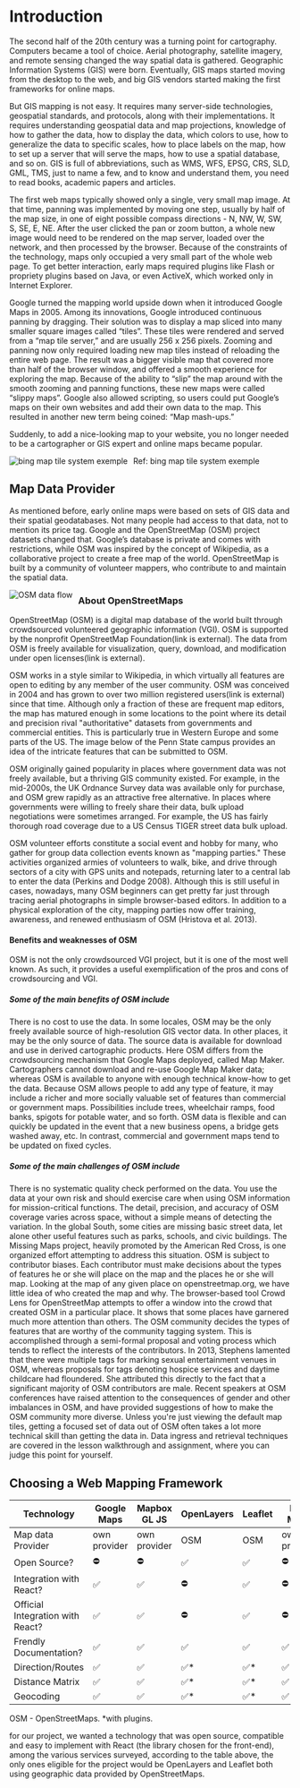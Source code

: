 # Introduction

The second half of the 20th century was a turning point for cartography. Computers became a tool of choice. Aerial photography, satellite imagery, and remote sensing changed the way spatial data is gathered. Geographic Information Systems (GIS) were born. Eventually, GIS maps started moving from the desktop to the web, and big GIS vendors started making the first frameworks for online maps.

But GIS mapping is not easy. It requires many server-side technologies, geospatial standards, and protocols, along with their implementations. It requires understanding geospatial data and map projections, knowledge of how to gather the data, how to display the data, which colors to use, how to generalize the data to specific scales, how to place labels on the map, how to set up a server that will serve the maps, how to use a spatial database, and so on. GIS is full of abbreviations, such as WMS, WFS, EPSG, CRS, SLD, GML, TMS, just to name a few, and to know and understand them, you need to read books, academic papers and articles.

The first web maps typically showed only a single, very small map image. At that time, panning was implemented by moving one step, usually by half of the map size, in one of eight possible compass directions - N, NW, W, SW, S, SE, E, NE. After the user clicked the pan or zoom button, a whole new image would need to be rendered on the map server, loaded over the network, and then processed by the browser. Because of the constraints of the technology, maps only occupied a very small part of the whole web page. To get better interaction, early maps required plugins like Flash or propriety plugins based on Java, or even ActiveX, which worked only in Internet Explorer.

Google turned the mapping world upside down when it introduced Google Maps in 2005. Among its innovations, Google introduced continuous panning by dragging. Their solution was to display a map sliced into many smaller square images called “tiles”. These tiles were rendered and served from a “map tile server,” and are usually 256 x 256 pixels. Zooming and panning now only required loading new map tiles instead of reloading the entire web page. The result was a bigger visible map that covered more than half of the browser window, and offered a smooth experience for exploring the map. Because of the ability to “slip” the map around with the smooth zooming and panning functions, these new maps were called “slippy maps”. Google also allowed scripting, so users could put Google’s maps on their own websites and add their own data to the map. This resulted in another new term being coined: “Map mash-ups.”

Suddenly, to add a nice-looking map to your website, you no longer needed to be a cartographer or GIS expert and online maps became popular.

<img src="https://learn.microsoft.com/en-us/bingmaps/articles/media/5cff54de-5133-4369-8680-52d2723eb756.jpg"
     alt="bing map tile system exemple"
     style="float: left; margin-right: 10px;" />
Ref: bing map tile system exemple

## Map Data Provider

As mentioned before, early online maps were based on sets of GIS data and their spatial geodatabases. Not many people had access to that data, not to mention its price tag. Google and the OpenStreetMap (OSM) project datasets changed that. Google’s database is private and comes with restrictions, while OSM was inspired by the concept of Wikipedia, as a collaborative project to create a free map of the world. OpenStreetMap is built by a community of volunteer mappers, who contribute to and maintain the spatial data.

<img src="https://postimg.cc/kRnPcf1B"
     alt="OSM data flow"
     style="float: left; margin-right: 10px;" />

### About OpenStreetMaps

OpenStreetMap (OSM) is a digital map database of the world built through crowdsourced volunteered geographic information (VGI). OSM is supported by the nonprofit OpenStreetMap Foundation(link is external). The data from OSM is freely available for visualization, query, download, and modification under open licenses(link is external).

OSM works in a style similar to Wikipedia, in which virtually all features are open to editing by any member of the user community. OSM was conceived in 2004 and has grown to over two million registered users(link is external) since that time. Although only a fraction of these are frequent map editors, the map has matured enough in some locations to the point where its detail and precision rival "authoritative" datasets from governments and commercial entities. This is particularly true in Western Europe and some parts of the US. The image below of the Penn State campus provides an idea of the intricate features that can be submitted to OSM.

OSM originally gained popularity in places where government data was not freely available, but a thriving GIS community existed. For example, in the mid-2000s, the UK Ordnance Survey data was available only for purchase, and OSM grew rapidly as an attractive free alternative. In places where governments were willing to freely share their data, bulk upload negotiations were sometimes arranged. For example, the US has fairly thorough road coverage due to a US Census TIGER street data bulk upload.

OSM volunteer efforts constitute a social event and hobby for many, who gather for group data collection events known as "mapping parties." These activities organized armies of volunteers to walk, bike, and drive through sectors of a city with GPS units and notepads, returning later to a central lab to enter the data (Perkins and Dodge 2008). Although this is still useful in cases, nowadays, many OSM beginners can get pretty far just through tracing aerial photographs in simple browser-based editors. In addition to a physical exploration of the city, mapping parties now offer training, awareness, and renewed enthusiasm of OSM (Hristova et al. 2013).

#### Benefits and weaknesses of OSM

OSM is not the only crowdsourced VGI project, but it is one of the most well known. As such, it provides a useful exemplification of the pros and cons of crowdsourcing and VGI.

##### Some of the main benefits of OSM include

There is no cost to use the data. In some locales, OSM may be the only freely available source of high-resolution GIS vector data. In other places, it may be the only source of data.
The source data is available for download and use in derived cartographic products. Here OSM differs from the crowdsourcing mechanism that Google Maps deployed, called Map Maker. Cartographers cannot download and re-use Google Map Maker data; whereas OSM is available to anyone with enough technical know-how to get the data.
Because OSM allows people to add any type of feature, it may include a richer and more socially valuable set of features than commercial or government maps. Possibilities include trees, wheelchair ramps, food banks, spigots for potable water, and so forth.
OSM data is flexible and can quickly be updated in the event that a new business opens, a bridge gets washed away, etc. In contrast, commercial and government maps tend to be updated on fixed cycles.

##### Some of the main challenges of OSM include

There is no systematic quality check performed on the data. You use the data at your own risk and should exercise care when using OSM information for mission-critical functions.
The detail, precision, and accuracy of OSM coverage varies across space, without a simple means of detecting the variation. In the global South, some cities are missing basic street data, let alone other useful features such as parks, schools, and civic buildings. The Missing Maps project, heavily promoted by the American Red Cross, is one organized effort attempting to address this situation.
OSM is subject to contributor biases. Each contributor must make decisions about the types of features he or she will place on the map and the places he or she will map. Looking at the map of any given place on openstreetmap.org, we have little idea of who created the map and why. The browser-based tool Crowd Lens for OpenStreetMap attempts to offer a window into the crowd that created OSM in a particular place. It shows that some places have garnered much more attention than others.
The OSM community decides the types of features that are worthy of the community tagging system. This is accomplished through a semi-formal proposal and voting process which tends to reflect the interests of the contributors. In 2013, Stephens lamented that there were multiple tags for marking sexual entertainment venues in OSM, whereas proposals for tags denoting hospice services and daytime childcare had floundered. She attributed this directly to the fact that a significant majority of OSM contributors are male. Recent speakers at OSM conferences have raised attention to the consequences of gender and other imbalances in OSM, and have provided suggestions of how to make the OSM community more diverse.
Unless you're just viewing the default map tiles, getting a focused set of data out of OSM often takes a lot more technical skill than getting the data in. Data ingress and retrieval techniques are covered in the lesson walkthrough and assignment, where you can judge this point for yourself.

## Choosing a Web Mapping Framework

| Technology | Google Maps | Mapbox GL JS | OpenLayers | Leaflet | Bing Maps | Map Quest | HERE Maps | ArcGIS | MapTiler Cloud |
| ---------- | ----------- | ------------ | ---------- | ------- | --------- | --------- | --------- | ------ | -------------- |
| Map data Provider | own provider | own provider | OSM | OSM | own provider | own provider | own provider | own provider | own provider |
| Open Source? | :no_entry: | :no_entry: | :white_check_mark: | :white_check_mark: | :no_entry: | :no_entry: | :no_entry: | :no_entry: | :no_entry: |
| Integration with React? | :white_check_mark: | :white_check_mark: | :no_entry: | :white_check_mark: | :no_entry: | :no_entry: | :no_entry: | :no_entry: | :no_entry: |
| Official Integration with React? | :white_check_mark: | :white_check_mark: | :no_entry: | :white_check_mark: | :no_entry: | :no_entry: | :no_entry: | :no_entry: | :no_entry: |
| Frendly Documentation? | :white_check_mark: | :white_check_mark: | :white_check_mark: | :white_check_mark: | :white_check_mark: | :white_check_mark: | :white_check_mark: | :white_check_mark: | :white_check_mark: |
| Direction/Routes | :white_check_mark: | :white_check_mark: | :white_check_mark:* | :white_check_mark:* | :white_check_mark: | :white_check_mark: | :white_check_mark: | :white_check_mark: | :white_check_mark: |
| Distance Matrix | :white_check_mark: | :white_check_mark: | :white_check_mark:* | :white_check_mark:* | :white_check_mark: | :white_check_mark: | :white_check_mark: | :white_check_mark: | :white_check_mark: |
| Geocoding | :white_check_mark: | :white_check_mark: | :white_check_mark:* | :white_check_mark:* | :white_check_mark: | :white_check_mark: | :white_check_mark: | :white_check_mark: | :white_check_mark: |
OSM - OpenStreetMaps.
*with plugins.

for our project, we wanted a technology that was open source, compatible and easy to implement with React (the library chosen for the front-end), among the various services surveyed, according to the table above, the only ones eligible for the project would be OpenLayers and Leaflet both using geographic data provided by OpenStreetMaps.


